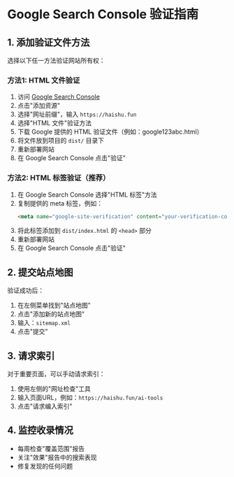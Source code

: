 # Google Search Console 验证指南

## 1. 添加验证文件方法

选择以下任一方法验证网站所有权：

### 方法1: HTML 文件验证
1. 访问 [Google Search Console](https://search.google.com/search-console)
2. 点击"添加资源"
3. 选择"网址前缀"，输入 `https://haishu.fun`
4. 选择"HTML 文件"验证方法
5. 下载 Google 提供的 HTML 验证文件（例如：google123abc.html）
6. 将文件放到项目的 `dist/` 目录下
7. 重新部署网站
8. 在 Google Search Console 点击"验证"

### 方法2: HTML 标签验证（推荐）
1. 在 Google Search Console 选择"HTML 标签"方法
2. 复制提供的 meta 标签，例如：
   ```html
   <meta name="google-site-verification" content="your-verification-code" />
   ```
3. 将此标签添加到 `dist/index.html` 的 `<head>` 部分
4. 重新部署网站
5. 在 Google Search Console 点击"验证"

## 2. 提交站点地图

验证成功后：
1. 在左侧菜单找到"站点地图"
2. 点击"添加新的站点地图"
3. 输入：`sitemap.xml`
4. 点击"提交"

## 3. 请求索引

对于重要页面，可以手动请求索引：
1. 使用左侧的"网址检查"工具
2. 输入页面URL，例如：`https://haishu.fun/ai-tools`
3. 点击"请求编入索引"

## 4. 监控收录情况

- 每周检查"覆盖范围"报告
- 关注"效果"报告中的搜索表现
- 修复发现的任何问题
